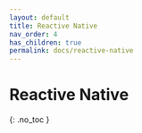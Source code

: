 ```yaml
---
layout: default
title: Reactive Native
nav_order: 4
has_children: true
permalink: docs/reactive-native
---
```


# Reactive Native
{: .no_toc }


